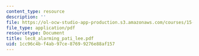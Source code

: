 ```yaml
---
content_type: resource
description: ''
file: https://ol-ocw-studio-app-production.s3.amazonaws.com/courses/15-667-negotiation-and-conflict-management-spring-2001/1cc96c4bf4ab97ce87699276e88af157_lec8_alarming_pati_lee.pdf
file_type: application/pdf
resourcetype: Document
title: lec8_alarming_pati_lee.pdf
uid: 1cc96c4b-f4ab-97ce-8769-9276e88af157
---
```

